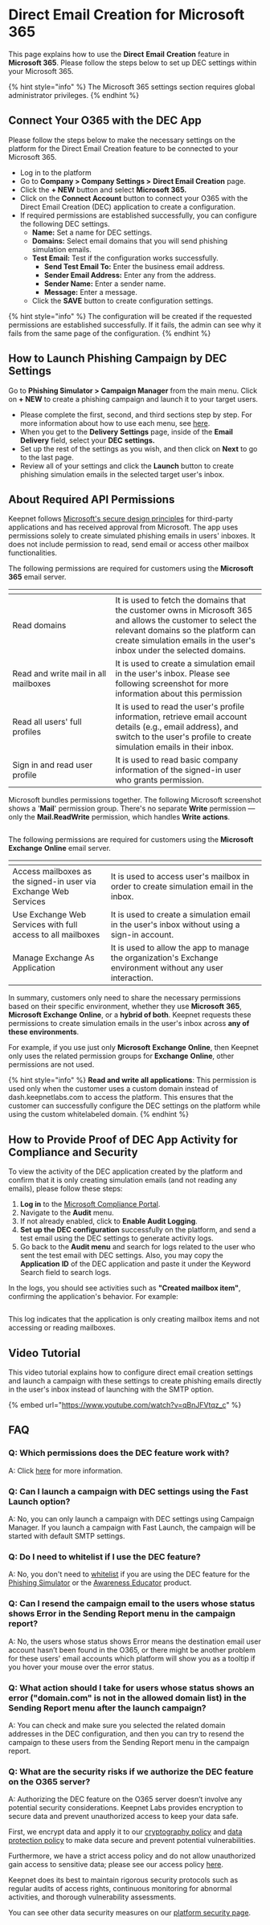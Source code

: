 # Direct Email Creation for Microsoft 365

This page explains how to use the **Direct** **Email** **Creation** feature in **Microsoft 365**. Please follow the steps below to set up DEC settings within your Microsoft 365.

{% hint style="info" %}
The Microsoft 365 settings section requires global administrator privileges.&#x20;
{% endhint %}

## Connect Your O365 with the DEC App

Please follow the steps below to make the necessary settings on the platform for the Direct Email Creation feature to be connected to your Microsoft 365.

* Log in to the platform
* Go to **Company > Company Settings >** **Direct Email Creation** page.
* Click the **+ NEW** button and select **Microsoft 365.**
* Click on the **Connect Account** button to connect your O365 with the Direct Email Creation (DEC) application to create a configuration.
* If required permissions are established successfully, you can configure the following DEC settings.
  * **Name:** Set a name for DEC settings.
  * **Domains:** Select email domains that you will send phishing simulation emails.
  * **Test Email:** Test if the configuration works successfully.
    * **Send Test Email To:** Enter the business email address.
    * **Sender Email Address:** Enter any from the address.
    * **Sender Name:** Enter a sender name.
    * **Message:** Enter a message.
  * Click the **SAVE** button to create configuration settings.

{% hint style="info" %}
The configuration will be created if the requested permissions are established successfully. If it fails, the admin can see why it fails from the same page of the configuration.
{% endhint %}

## How to Launch Phishing Campaign by DEC Settings

Go to **Phishing Simulator > Campaign Manager** from the main menu. Click on **+ NEW** to create a phishing campaign and launch it to your target users.&#x20;

* Please complete the first, second, and third sections step by step. For more information about how to use each menu, see [here](../../../phishing-simulator/phishing-campaign-manager.md).
* When you get to the **Delivery** **Settings** page, inside of the **Email** **Delivery** field, select your **DEC** **settings.**
* Set up the rest of the settings as you wish, and then click on **Next** to go to the last page.
* Review all of your settings and click the **Launch** button to create phishing simulation emails in the selected target user's inbox.

## About Required API Permissions

Keepnet follows [Microsoft's secure design principles](https://learn.microsoft.com/en-us/entra/identity-platform/permissions-consent-overview?WT.mc_id=Portal-Microsoft_AAD_RegisteredApps) for third-party applications and has received approval from Microsoft. The app uses permissions solely to create simulated phishing emails in users' inboxes. It does not include permission to read, send email or access other mailbox functionalities.

The following permissions are required for customers using the **Microsoft** **365** email server.

<table data-header-hidden><thead><tr><th width="189"></th><th></th></tr></thead><tbody><tr><td>Read domains</td><td>It is used to fetch the domains that the customer owns in Microsoft 365 and allows the customer to select the relevant domains so the platform can create simulation emails in the user's inbox under the selected domains.</td></tr><tr><td>Read and write mail in all mailboxes</td><td>It is used to create a simulation email in the user's inbox. Please see following screenshot for more information about this permission</td></tr><tr><td>Read all users' full profiles</td><td>It is used to read the user's profile information, retrieve email account details (e.g., email address), and switch to the user's profile to create simulation emails in their inbox.</td></tr><tr><td>Sign in and read user profile<br></td><td>It is used to read basic company information of the signed-in user who grants permission.</td></tr></tbody></table>

Microsoft bundles permissions together. The following Microsoft screenshot shows a '**Mail**' permission group. There's no separate **Write** permission — only the **Mail.ReadWrite** permission, which handles **Write** **actions**.&#x20;

<figure><img src="../../../../../.gitbook/assets/mail.readwrite.png" alt=""><figcaption></figcaption></figure>

The following permissions are required for customers using the **Microsoft** **Exchange** **Online** email server.

<table data-header-hidden><thead><tr><th width="180"></th><th></th></tr></thead><tbody><tr><td>Access mailboxes as the signed-in user via Exchange Web Services</td><td>It is used to access user's mailbox in order to create simulation email in the inbox.</td></tr><tr><td>Use Exchange Web Services with full access to all mailboxes</td><td>It is used to create a simulation email in the user's inbox without using a sign-in account.</td></tr><tr><td>Manage Exchange As Application</td><td>It is used to allow the app to manage the organization's Exchange environment without any user interaction.</td></tr></tbody></table>

In summary, customers only need to share the necessary permissions based on their specific environment, whether they use **Microsoft** **365**, **Microsoft** **Exchange** **Online**, or a **hybrid of both**. Keepnet requests these permissions to create simulation emails in the user's inbox across **any of these environments**.

For example, if you use just only **Microsoft** **Exchange** **Online**, then Keepnet only uses the related permission groups for **Exchange** **Online**, other permissions are not used.

{% hint style="info" %}
**Read and write all applications**: This permission is used only when the customer uses a custom domain instead of dash.keepnetlabs.com to access the platform. This ensures that the customer can successfully configure the DEC settings on the platform while using the custom whitelabeled domain.
{% endhint %}

## **How to Provide Proof of DEC App Activity for Compliance and Security**

To view the activity of the DEC application created by the platform and confirm that it is only creating simulation emails (and not reading any emails), please follow these steps:

1. **Log in** to the [Microsoft Compliance Portal](https://compliance.microsoft.com/).
2. Navigate to the **Audit** menu.
3. If not already enabled, click to **Enable Audit Logging**.
4. **Set up the DEC configuration** successfully on the platform, and send a test email using the DEC settings to generate activity logs.
5. Go back to the **Audit menu** and search for logs related to the user who sent the test email with DEC settings. Also, you may copy the **Application** **ID** of the DEC application and paste it under the Keyword Search field to search logs.

In the logs, you should see activities such as **"Created mailbox item"**, confirming the application's behavior. For example:

<figure><img src="../../../../../.gitbook/assets/unnamed (2).png" alt=""><figcaption></figcaption></figure>

This log indicates that the application is only creating mailbox items and not accessing or reading mailboxes.

## Video Tutorial

This video tutorial explains how to configure direct email creation settings and launch a campaign with these settings to create phishing emails directly in the user's inbox instead of launching with the SMTP option.

{% embed url="https://www.youtube.com/watch?v=qBnJFVtqz_c" %}

## FAQ

### Q: Which permissions does the DEC feature work with?

A: Click [here](direct-email-creation-for-microsoft-365.md#about-required-api-permissions) for more information.

### Q: Can I launch a campaign with DEC settings using the Fast Launch option?

A: No, you can only launch a campaign with DEC settings using Campaign Manager. If you launch a campaign with Fast Launch, the campaign will be started with default SMTP settings.

### Q: Do I need to whitelist if I use the DEC feature?

A: No, you don't need to [whitelist](../../../../miscellaneous/whitelisting/) if you are using the DEC feature for the [Phishing Simulator](../../../phishing-simulator/) or the [Awareness Educator](../../../awareness-educator/) product.

### Q: Can I resend the campaign email to the users whose status shows Error in the Sending Report menu in the campaign report?

A: No, the users whose status shows Error means the destination email user account hasn’t been found in the O365, or there might be another problem for these users' email accounts which platform will show you as a tooltip if you hover your mouse over the error status.

### Q: What action should I take for users whose status shows an error ("domain.com" is not in the allowed domain list) in the Sending Report menu after the launch campaign?

A: You can check and make sure you selected the related domain addresses in the DEC configuration, and then you can try to resend the campaign to these users from the Sending Report menu in the campaign report.

### Q: What are the security risks if we authorize the DEC feature on the O365 server?

A: Authorizing the DEC feature on the O365 server doesn’t involve any potential security considerations. Keepnet Labs provides encryption to secure data and prevent unauthorized access to keep your data safe.&#x20;

First, we encrypt data and apply it to our [cryptography policy](https://doc.keepnetlabs.com/resources/compliance#cryptography-policy) and [data protection policy](https://doc.keepnetlabs.com/resources/compliance#data-protection-policy) to make data secure and prevent potential vulnerabilities.&#x20;

Furthermore, we have a strict access policy and do not allow unauthorized gain access to sensitive data; please see our access policy [here](https://doc.keepnetlabs.com/resources/compliance#access-management-procedure).

Keepnet does its best to maintain rigorous security protocols such as regular audits of access rights, continuous monitoring for abnormal activities, and thorough vulnerability assessments.

You can see other data security measures on our [platform security page](../../../../../resources/compliance.md).


